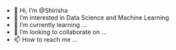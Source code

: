 - 👋 Hi, I’m @Shirisha
- 👀 I’m interested in Data Science and Machine Learning
- 🌱 I’m currently learning ... 
- 💞️ I’m looking to collaborate on ...
- 📫 How to reach me ...

<!---
Shirisha-Mallethula/Shirisha-Mallethula is a ✨ special ✨ repository because its `README.md` (this file) appears on your GitHub profile.
You can click the Preview link to take a look at your changes.
--->
